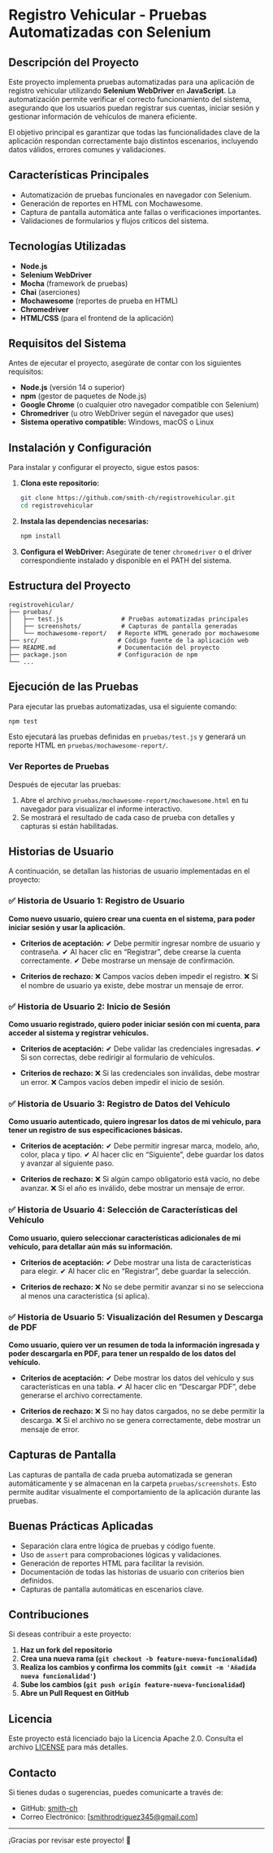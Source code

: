 # Registro Vehicular - Pruebas Automatizadas con Selenium

## Descripción del Proyecto
Este proyecto implementa pruebas automatizadas para una aplicación de registro vehicular utilizando **Selenium WebDriver** en **JavaScript**. La automatización permite verificar el correcto funcionamiento del sistema, asegurando que los usuarios puedan registrar sus cuentas, iniciar sesión y gestionar información de vehículos de manera eficiente.

El objetivo principal es garantizar que todas las funcionalidades clave de la aplicación respondan correctamente bajo distintos escenarios, incluyendo datos válidos, errores comunes y validaciones.

## Características Principales
- Automatización de pruebas funcionales en navegador con Selenium.
- Generación de reportes en HTML con Mochawesome.
- Captura de pantalla automática ante fallas o verificaciones importantes.
- Validaciones de formularios y flujos críticos del sistema.

## Tecnologías Utilizadas
- **Node.js**
- **Selenium WebDriver**
- **Mocha** (framework de pruebas)
- **Chai** (aserciones)
- **Mochawesome** (reportes de prueba en HTML)
- **Chromedriver**
- **HTML/CSS** (para el frontend de la aplicación)

## Requisitos del Sistema
Antes de ejecutar el proyecto, asegúrate de contar con los siguientes requisitos:

- **Node.js** (versión 14 o superior)
- **npm** (gestor de paquetes de Node.js)
- **Google Chrome** (o cualquier otro navegador compatible con Selenium)
- **Chromedriver** (u otro WebDriver según el navegador que uses)
- **Sistema operativo compatible:** Windows, macOS o Linux

## Instalación y Configuración
Para instalar y configurar el proyecto, sigue estos pasos:

1. **Clona este repositorio:**
   ```sh
   git clone https://github.com/smith-ch/registrovehicular.git
   cd registrovehicular
   ```

2. **Instala las dependencias necesarias:**
   ```sh
   npm install
   ```

3. **Configura el WebDriver:**
   Asegúrate de tener `chromedriver` o el driver correspondiente instalado y disponible en el PATH del sistema.

## Estructura del Proyecto
```
registrovehicular/
├── pruebas/
│   ├── test.js                # Pruebas automatizadas principales
│   ├── screenshots/           # Capturas de pantalla generadas
│   └── mochawesome-report/   # Reporte HTML generado por mochawesome
├── src/                      # Código fuente de la aplicación web
├── README.md                 # Documentación del proyecto
├── package.json              # Configuración de npm
└── ...
```

## Ejecución de las Pruebas
Para ejecutar las pruebas automatizadas, usa el siguiente comando:

```sh
npm test
```

Esto ejecutará las pruebas definidas en `pruebas/test.js` y generará un reporte HTML en `pruebas/mochawesome-report/`.

### Ver Reportes de Pruebas
Después de ejecutar las pruebas:
1. Abre el archivo `pruebas/mochawesome-report/mochawesome.html` en tu navegador para visualizar el informe interactivo.
2. Se mostrará el resultado de cada caso de prueba con detalles y capturas si están habilitadas.

## Historias de Usuario
A continuación, se detallan las historias de usuario implementadas en el proyecto:

### ✅ Historia de Usuario 1: Registro de Usuario
**Como nuevo usuario, quiero crear una cuenta en el sistema, para poder iniciar sesión y usar la aplicación.**

- **Criterios de aceptación:**
  ✔ Debe permitir ingresar nombre de usuario y contraseña.
  ✔ Al hacer clic en “Registrar”, debe crearse la cuenta correctamente.
  ✔ Debe mostrarse un mensaje de confirmación.

- **Criterios de rechazo:**
  ❌ Campos vacíos deben impedir el registro.
  ❌ Si el nombre de usuario ya existe, debe mostrar un mensaje de error.

### ✅ Historia de Usuario 2: Inicio de Sesión
**Como usuario registrado, quiero poder iniciar sesión con mi cuenta, para acceder al sistema y registrar vehículos.**

- **Criterios de aceptación:**
  ✔ Debe validar las credenciales ingresadas.
  ✔ Si son correctas, debe redirigir al formulario de vehículos.

- **Criterios de rechazo:**
  ❌ Si las credenciales son inválidas, debe mostrar un error.
  ❌ Campos vacíos deben impedir el inicio de sesión.

### ✅ Historia de Usuario 3: Registro de Datos del Vehículo
**Como usuario autenticado, quiero ingresar los datos de mi vehículo, para tener un registro de sus especificaciones básicas.**

- **Criterios de aceptación:**
  ✔ Debe permitir ingresar marca, modelo, año, color, placa y tipo.
  ✔ Al hacer clic en “Siguiente”, debe guardar los datos y avanzar al siguiente paso.

- **Criterios de rechazo:**
  ❌ Si algún campo obligatorio está vacío, no debe avanzar.
  ❌ Si el año es inválido, debe mostrar un mensaje de error.

### ✅ Historia de Usuario 4: Selección de Características del Vehículo
**Como usuario, quiero seleccionar características adicionales de mi vehículo, para detallar aún más su información.**

- **Criterios de aceptación:**
  ✔ Debe mostrar una lista de características para elegir.
  ✔ Al hacer clic en “Registrar”, debe guardar la selección.

- **Criterios de rechazo:**
  ❌ No se debe permitir avanzar si no se selecciona al menos una característica (si aplica).

### ✅ Historia de Usuario 5: Visualización del Resumen y Descarga de PDF
**Como usuario, quiero ver un resumen de toda la información ingresada y poder descargarla en PDF, para tener un respaldo de los datos del vehículo.**

- **Criterios de aceptación:**
  ✔ Debe mostrar los datos del vehículo y sus características en una tabla.
  ✔ Al hacer clic en “Descargar PDF”, debe generarse el archivo correctamente.

- **Criterios de rechazo:**
  ❌ Si no hay datos cargados, no se debe permitir la descarga.
  ❌ Si el archivo no se genera correctamente, debe mostrar un mensaje de error.

## Capturas de Pantalla
Las capturas de pantalla de cada prueba automatizada se generan automáticamente y se almacenan en la carpeta `pruebas/screenshots`. Esto permite auditar visualmente el comportamiento de la aplicación durante las pruebas.

## Buenas Prácticas Aplicadas
- Separación clara entre lógica de pruebas y código fuente.
- Uso de `assert` para comprobaciones lógicas y validaciones.
- Generación de reportes HTML para facilitar la revisión.
- Documentación de todas las historias de usuario con criterios bien definidos.
- Capturas de pantalla automáticas en escenarios clave.

## Contribuciones
Si deseas contribuir a este proyecto:
1. **Haz un fork del repositorio**
2. **Crea una nueva rama (`git checkout -b feature-nueva-funcionalidad`)**
3. **Realiza los cambios y confirma los commits (`git commit -m 'Añadida nueva funcionalidad'`)**
4. **Sube los cambios (`git push origin feature-nueva-funcionalidad`)**
5. **Abre un Pull Request en GitHub**

## Licencia
Este proyecto está licenciado bajo la Licencia Apache 2.0. Consulta el archivo [LICENSE](LICENSE) para más detalles.

## Contacto
Si tienes dudas o sugerencias, puedes comunicarte a través de:
- GitHub: [smith-ch](https://github.com/smith-ch)
- Correo Electrónico: [smithrodriguez345@gmail.com]

---
¡Gracias por revisar este proyecto! 🚀

